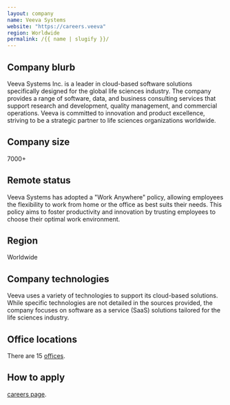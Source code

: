 ```yaml
---
layout: company
name: Veeva Systems
website: "https://careers.veeva"
region: Worldwide
permalink: /{{ name | slugify }}/
---
```


## Company blurb

Veeva Systems Inc. is a leader in cloud-based software solutions specifically designed for the global life sciences industry. The company provides a range of software, data, and business consulting services that support research and development, quality management, and commercial operations. Veeva is committed to innovation and product excellence, striving to be a strategic partner to life sciences organizations worldwide.

## Company size

7000+

## Remote status

Veeva Systems has adopted a "Work Anywhere" policy, allowing employees the flexibility to work from home or the office as best suits their needs. This policy aims to foster productivity and innovation by trusting employees to choose their optimal work environment.

## Region

Worldwide

## Company technologies

Veeva uses a variety of technologies to support its cloud-based solutions. While specific technologies are not detailed in the sources provided, the company focuses on software as a service (SaaS) solutions tailored for the life sciences industry.

## Office locations

There are 15 [offices](https://www.veeva.com/contact-us/).

## How to apply

[careers page](https://careers.veeva.com).